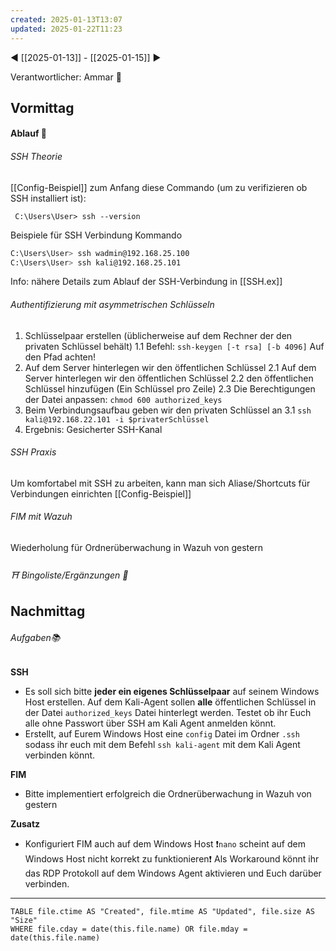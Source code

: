 ```yaml
---
created: 2025-01-13T13:07
updated: 2025-01-22T11:23
---
```

◀ [[2025-01-13]] - [[2025-01-15]] ▶

Verantwortlicher: Ammar 🎉
## Vormittag
#### Ablauf 🧭
###### SSH Theorie
[[Config-Beispiel]]
zum Anfang diese Commando (um zu verifizieren ob SSH installiert ist):

` C:\Users\User> ssh --version`

Beispiele für SSH Verbindung Kommando

```bash
C:\Users\User> ssh wadmin@192.168.25.100
C:\Users\User> ssh kali@192.168.25.101
```

Info: nähere Details zum Ablauf der SSH-Verbindung in [[SSH.ex]]

###### Authentifizierung mit asymmetrischen Schlüsseln
1. Schlüsselpaar erstellen
	(üblicherweise auf dem Rechner der den privaten Schlüssel behält)
	1.1 Befehl: `ssh-keygen [-t rsa] [-b 4096]`
	Auf den Pfad achten!
2. Auf dem Server hinterlegen wir den öffentlichen Schlüssel
	2.1 Auf dem Server hinterlegen wir den öffentlichen Schlüssel
	2.2 den öffentlichen Schlüssel hinzufügen (Ein Schlüssel pro Zeile)
	2.3 Die Berechtigungen der Datei anpassen: `chmod 600 authorized_keys`
3. Beim Verbindungsaufbau geben wir den privaten Schlüssel an
	3.1 `ssh kali@192.168.22.101 -i $privaterSchlüssel`
4. Ergebnis: Gesicherter SSH-Kanal 
###### SSH Praxis
Um komfortabel mit SSH zu arbeiten, kann man sich
Aliase/Shortcuts für Verbindungen einrichten
[[Config-Beispiel]]
###### FIM mit Wazuh
Wiederholung für Ordnerüberwachung in Wazuh von gestern
###### ⛩ Bingoliste/Ergänzungen 🐾

## Nachmittag
###### Aufgaben📚
**SSH**
* Es soll sich bitte **jeder ein eigenes Schlüsselpaar** auf seinem Windows Host erstellen. Auf dem Kali-Agent sollen **alle** öffentlichen Schlüssel in der Datei `authorized_keys` Datei hinterlegt werden. Testet ob ihr Euch alle ohne Passwort über SSH am Kali Agent anmelden könnt.
* Erstellt, auf Eurem Windows Host eine `config` Datei im Ordner `.ssh` sodass ihr euch mit dem Befehl `ssh kali-agent` mit dem Kali Agent verbinden könnt.

**FIM**
* Bitte implementiert erfolgreich die Ordnerüberwachung in Wazuh von gestern

**Zusatz**
* Konfiguriert FIM auch auf dem Windows Host
❗`nano` scheint auf dem Windows Host nicht korrekt zu funktionieren❗
Als Workaround könnt ihr das RDP Protokoll auf dem Windows Agent aktivieren und Euch darüber verbinden.

---
```dataview
TABLE file.ctime AS "Created", file.mtime AS "Updated", file.size AS "Size" 
WHERE file.cday = date(this.file.name) OR file.mday = date(this.file.name) 
```
